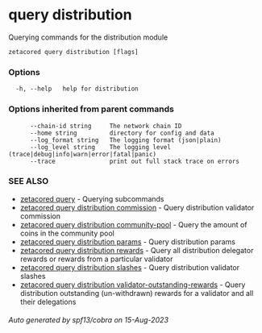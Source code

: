 # query distribution

Querying commands for the distribution module

```
zetacored query distribution [flags]
```

### Options

```
  -h, --help   help for distribution
```

### Options inherited from parent commands

```
      --chain-id string     The network chain ID
      --home string         directory for config and data 
      --log_format string   The logging format (json|plain) 
      --log_level string    The logging level (trace|debug|info|warn|error|fatal|panic) 
      --trace               print out full stack trace on errors
```

### SEE ALSO

* [zetacored query](zetacored_query.md)	 - Querying subcommands
* [zetacored query distribution commission](zetacored_query_distribution_commission.md)	 - Query distribution validator commission
* [zetacored query distribution community-pool](zetacored_query_distribution_community-pool.md)	 - Query the amount of coins in the community pool
* [zetacored query distribution params](zetacored_query_distribution_params.md)	 - Query distribution params
* [zetacored query distribution rewards](zetacored_query_distribution_rewards.md)	 - Query all distribution delegator rewards or rewards from a particular validator
* [zetacored query distribution slashes](zetacored_query_distribution_slashes.md)	 - Query distribution validator slashes
* [zetacored query distribution validator-outstanding-rewards](zetacored_query_distribution_validator-outstanding-rewards.md)	 - Query distribution outstanding (un-withdrawn) rewards for a validator and all their delegations

###### Auto generated by spf13/cobra on 15-Aug-2023
